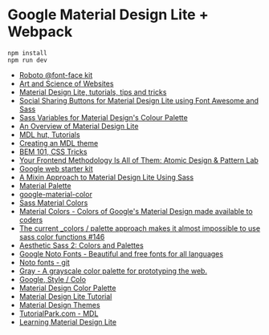 # Google Material Design Lite + Webpack

```
npm install
npm run dev
```

* [Roboto @font-face kit](https://github.com/FontFaceKit/roboto)
* [Art and Science of Websites](http://www.himpfen.com/)
* [Material Design Lite, tutorials, tips and tricks](http://www.himpfen.com/tag/material-design-lite/)
* [Social Sharing Buttons for Material Design Lite using Font Awesome and Sass](http://www.himpfen.com/social-sharing-buttons-material-design-lite-font-awesome-sass/)
* [Sass Variables for Material Design's Colour Palette](http://www.himpfen.com/sass-variables-material-design/)
* [An Overview of Material Design Lite](http://webdesign.tutsplus.com/articles/an-overview-of-material-design-lite--cms-24370)
* [MDL hut, Tutorials](http://mdlhut.com/category/tuts/)
* [Creating an MDL theme](http://mdlhut.com/2015/08/creating-an-mdl-theme/)
* [BEM 101, CSS Tricks](https://css-tricks.com/bem-101/)
* [Your Frontend Methodology Is All of Them: Atomic Design & Pattern Lab](https://www.phase2technology.com/blog/your-frontend-methodology-is-all-of-them-atomic-design-patternlab/)
* [Google web starter kit](https://github.com/google/web-starter-kit)
* [A Mixin Approach to Material Design Lite Using Sass](http://markbirbeck.com/2015/10/14/a-mixin-approach-to-material-design-lite-using-sass/)
* [Material Palette](http://www.materialpalette.com/)
* [google-material-color](https://github.com/danlevan/google-material-color)
* [Sass Material Colors](https://github.com/minusfive/sass-material-colors)
* [Material Colors - Colors of Google's Material Design made available to coders](https://github.com/shuhei/material-colors)
* [The current _colors / palette approach makes it almost impossible to use sass color functions #146](https://github.com/google/material-design-lite/issues/146)
* [Aesthetic Sass 2: Colors and Palettes](https://scotch.io/tutorials/aesthetic-sass-2-colors)
* [Google Noto Fonts - Beautiful and free fonts for all languages](http://www.google.com/get/noto/)
* [Noto fonts - git](https://github.com/googlei18n/noto-fonts)
* [Gray - A grayscale color palette for prototyping the web.](https://github.com/johnotander/gray)
* [Google, Style / Colo](http://www.google.com/design/spec/style/color.html#)
* [Material Design Color Palette](http://zavoloklom.github.io/material-design-color-palette/colors.html)
* [Material Design Lite Tutorial](http://www.tutorialspoint.com/materialdesignlite/index.htm)
* [Material Design Themes](http://materialdesignthemes.com/)
* [TutorialPark.com - MDL](http://www.tutorialspark.com/Google_MaterialDesignLite_Tutorials/index.php)
* [Learning Material Design Lite](http://webdesign.tutsplus.com/series/learning-material-design-lite--cms-888)



